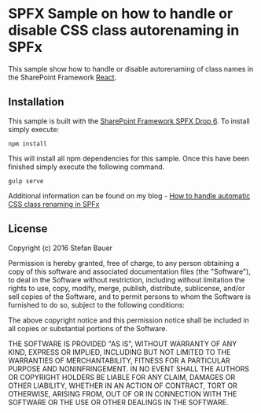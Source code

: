 # SPFX Sample on how to handle or disable CSS class autorenaming in SPFx
This sample show how to handle or disable autorenaming of class names in the SharePoint Framework [React](https://facebook.github.io/react/).

## Installation
This sample is built with the [SharePoint Framework SPFX Drop 6](https://github.com/SharePoint/sp-dev-docs/wiki/Release-Notes-Drop-6). To install simply execute:

```
npm install
```

This will install all npm dependencies for this sample. Once this have been finished simply execute the following command.

```
gulp serve
```

Additional information can be found on my blog - [How to handle automatic CSS class renaming in SPFx](http://www.n8d.at/blog/how-to-handle-automatic-css-class-renaming-in-spfx/?utm_source=feedburner&utm_medium=feed&utm_campaign=Feed%3A+n8d+%28Design+%26+Development+by+Stefan+Bauer+-+n8d%29)

## License
Copyright (c) 2016 Stefan Bauer

Permission is hereby granted, free of charge, to any person obtaining a copy of this software and associated documentation files (the "Software"), to deal in the Software without restriction, including without limitation the rights to use, copy, modify, merge, publish, distribute, sublicense, and/or sell copies of the Software, and to permit persons to whom the Software is furnished to do so, subject to the following conditions:

The above copyright notice and this permission notice shall be included in all copies or substantial portions of the Software.

THE SOFTWARE IS PROVIDED "AS IS", WITHOUT WARRANTY OF ANY KIND, EXPRESS OR IMPLIED, INCLUDING BUT NOT LIMITED TO THE WARRANTIES OF MERCHANTABILITY, FITNESS FOR A PARTICULAR PURPOSE AND NONINFRINGEMENT. IN NO EVENT SHALL THE AUTHORS OR COPYRIGHT HOLDERS BE LIABLE FOR ANY CLAIM, DAMAGES OR OTHER LIABILITY, WHETHER IN AN ACTION OF CONTRACT, TORT OR OTHERWISE, ARISING FROM, OUT OF OR IN CONNECTION WITH THE SOFTWARE OR THE USE OR OTHER DEALINGS IN THE SOFTWARE.

